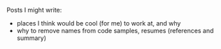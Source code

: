 Posts I might write:

- places I think would be cool (for me) to work at, and why
- why to remove names from code samples, resumes (references and summary)

